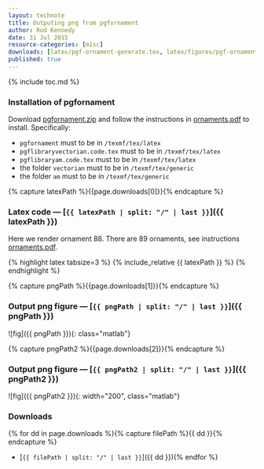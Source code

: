 ```yaml
---
layout: technote
title: Outputing png from pgfornament
author: Rod Kennedy
date: 31 Jul 2015
resource-categories: [misc]
downloads: [latex/pgf-ornament-generate.tex, latex/figures/pgf-ornament.png, latex/figures/pgf-ornament-600.png]
published: true
---
```


{% include toc.md %}

### Installation of pgfornament

Download [pgfornament.zip](http://www.altermundus.com/pages/downloads/packages/pgfornament/pgfornament.zip) and follow the instructions in [ornaments.pdf](http://altermundus.com/pages/downloads/packages/pgfornament/ornaments.pdf) to install. Specifically:

- <code>pgfornament</code> must to be in <code>/texmf/tex/latex</code>
- <code>pgflibraryvectorian.code.tex</code> must to be in <code>/texmf/tex/latex</code>
- <code>pgflibraryam.code.tex</code> must to be in <code>/texmf/tex/latex</code>
- the folder <code>vectorian</code> must to be in <code>/texmf/tex/generic</code>
- the folder <code>am</code> must to be in <code>/texmf/tex/generic</code>

<!-- latex/pgf-ornament-generate.tex -->
{% capture latexPath %}{{page.downloads[0]}}{% endcapture %}

### Latex code &mdash; [<code>{{ latexPath | split: "/" | last }}</code>]({{ latexPath }})

Here we render ornament 88.  There are 89 ornaments, see instructions [ornaments.pdf](http://altermundus.com/pages/downloads/packages/pgfornament/ornaments.pdf).

{% highlight latex tabsize=3 %}
{% include_relative {{ latexPath }} %}
{% endhighlight %}

{% capture pngPath %}{{page.downloads[1]}}{% endcapture %}

### Output png figure &mdash; [<code>{{ pngPath | split: "/" | last }}</code>]({{ pngPath }})

![fig]({{ pngPath }}){: class="matlab"}

{% capture pngPath2 %}{{page.downloads[2]}}{% endcapture %}

### Output png figure &mdash; [<code>{{ pngPath2 | split: "/" | last }}</code>]({{ pngPath2 }})

![fig]({{ pngPath2 }}){: width="200", class="matlab"}

### Downloads

{% for dd in page.downloads %}{% capture filePath %}{{ dd }}{% endcapture %}
- [<code>{{ filePath | split: "/" | last }}</code>]({{ dd }}){% endfor %}
